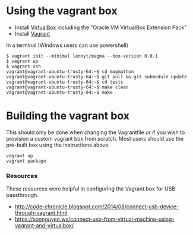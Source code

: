 # Using the vagrant box
* Install [VirtualBox](https://www.virtualbox.org/wiki/Downloads) including the "Oracle VM VirtualBox Extension Pack"
* Install [Vagrant](https://www.vagrantup.com/downloads.html)

In a terminal (Windows users can use powershell)
```
$ vagrant init --minimal lennyt/magma --box-version 0.0.1
$ vagrant up
$ vagrant ssh
vagrant@vagrant-ubuntu-trusty-64:~$ cd magmathon
vagrant@vagrant-ubuntu-trusty-64:~$ git pull && git submodule update
vagrant@vagrant-ubuntu-trusty-64:~$ cd tests
vagrant@vagrant-ubuntu-trusty-64:~$ make clean
vagrant@vagrant-ubuntu-trusty-64:~$ make
```

# Building the vagrant box
This should only be done when changing the Vagrantfile or if you wish to provision a custom vagrant box from scratch. Most users should use the pre-built box using the instructions above.
```
vagrant up
vagrant package
```

### Resources
These resources were helpful in configuring the Vagrant box for USB passthrough.
* http://code-chronicle.blogspot.com/2014/08/connect-usb-device-through-vagrant.html
* https://sonnguyen.ws/connect-usb-from-virtual-machine-using-vagrant-and-virtualbox/
